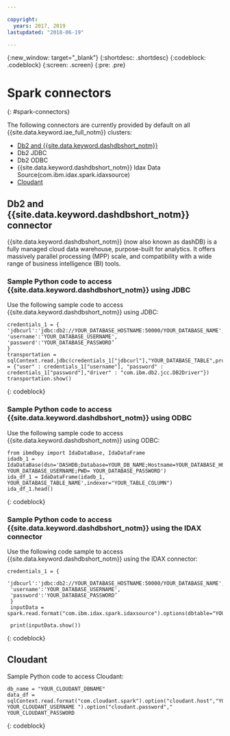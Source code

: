 ```yaml
---

copyright:
  years: 2017, 2019
lastupdated: "2018-06-19"

---
```


<!-- Attribute definitions -->
{:new_window: target="_blank"}
{:shortdesc: .shortdesc}
{:codeblock: .codeblock}
{:screen: .screen}
{:pre: .pre}

#  Spark connectors
{: #spark-connectors}

The following connectors are currently provided by default on all {{site.data.keyword.iae_full_notm}} clusters:

 * [Db2 and {{site.data.keyword.dashdbshort_notm}}](#db2-and-db2-warehouse-on-cloud-connector)
  * Db2 JDBC
  * Db2 ODBC
  * {{site.data.keyword.dashdbshort_notm}} Idax Data Source(com.ibm.idax.spark.idaxsource)
 * [Cloudant](#cloudant)

## Db2 and {{site.data.keyword.dashdbshort_notm}} connector

{{site.data.keyword.dashdbshort_notm}} (now also known as dashDB) is a fully managed cloud data warehouse, purpose-built for analytics. It offers massively parallel processing (MPP) scale, and compatibility with a wide range of business intelligence (BI) tools.

### Sample Python code to access {{site.data.keyword.dashdbshort_notm}}  using JDBC

Use the following sample code to access {{site.data.keyword.dashdbshort_notm}} using JDBC:

 ```
credentials_1 = {
'jdbcurl':'jdbc:db2://YOUR_DATABASE_HOSTNAME:50000/YOUR_DATABASE_NAME',
 'username':'YOUR_DATABASE_USERNAME',
 'password':'YOUR_DATABASE_PASSWORD’
}
transportation = sqlContext.read.jdbc(credentials_1["jdbcurl"],"YOUR_DATABASE_TABLE",properties = {"user" : credentials_1["username"], "password" : credentials_1["password"],"driver" : "com.ibm.db2.jcc.DB2Driver"})
transportation.show()
```
{: codeblock}

### Sample Python code to access {{site.data.keyword.dashdbshort_notm}}  using ODBC

Use the following sample code to access {{site.data.keyword.dashdbshort_notm}} using ODBC:

 ```
from ibmdbpy import IdaDataBase, IdaDataFrame
idadb_1 = IdaDataBase(dsn='DASHDB;Database=YOUR_DB_NAME;Hostname=YOUR_DATABASE_HOSTNAME;Port=YOUR_DATABASE_PORT;PROTOCOL=TCPIP;UID= YOUR_DATABASE_USERNAME;PWD= YOUR_DATABASE_PASSWORD')
ida_df_1 = IdaDataFrame(idadb_1, YOUR_DATABASE_TABLE_NAME',indexer="YOUR_TABLE_COLUMN")
ida_df_1.head()
```
{: codeblock}

### Sample Python code to access {{site.data.keyword.dashdbshort_notm}} using the IDAX connector

Use the following code sample to access {{site.data.keyword.dashdbshort_notm}} using the IDAX connector:

 ```
 credentials_1 = {
  'jdbcurl':'jdbc:db2://YOUR_DATABASE_HOSTNAME:50000/YOUR_DATABASE_NAME',
  'username':'YOUR_DATABASE_USERNAME',
  'password':'YOUR_DATABASE_PASSWORD’
  }
  inputData = spark.read.format("com.ibm.idax.spark.idaxsource").options(dbtable="YOUR_TABLE").options(**credentials_1).load()

  print(inputData.show())
```
{: codeblock}


## Cloudant

Sample Python code to access Cloudant:

```
db_name = "YOUR_CLOUDANT_DBNAME"
data_df = sqlContext.read.format("com.cloudant.spark").option("cloudant.host","YOUR_CLOUDANT_USERNAME.cloudant.com").option("cloudant.username"," YOUR_CLOUDANT_USERNAME ").option("cloudant.password"," YOUR_CLOUDANT_PASSWORD
```
{: codeblock}
